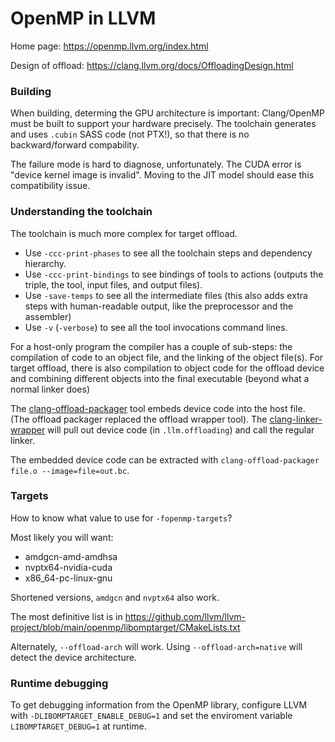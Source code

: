 # OpenMP in LLVM

Home page: https://openmp.llvm.org/index.html

Design of offload: https://clang.llvm.org/docs/OffloadingDesign.html

### Building

When building, determing the GPU architecture is important: Clang/OpenMP must be built to support your hardware precisely.
The toolchain generates and uses `.cubin` SASS code (not PTX!), so that there is no backward/forward compability.

The failure mode is hard to diagnose, unfortunately.  The CUDA error is "device kernel image is invalid".
Moving to the JIT model should ease this compatibility issue.

### Understanding the toolchain
The toolchain is much more complex for target offload.
* Use `-ccc-print-phases` to see all the toolchain steps and dependency hierarchy.
* Use `-ccc-print-bindings` to see bindings of tools to actions (outputs the triple, the tool, input files, and output files).
* Use `-save-temps` to see all the intermediate files (this also adds extra steps with human-readable output, like the preprocessor and the assembler)
* Use `-v` (`-verbose`) to see all the tool invocations command lines.

For a host-only program the compiler has a couple of sub-steps: the compilation of code to an object file, and the linking of the object file(s).
For target offload, there is also compilation to object code for the offload device and combining different objects into the final executable (beyond what a normal linker does)

The [clang-offload-packager](https://clang.llvm.org/docs/ClangOffloadPackager.html) tool embeds device code into the host file. (The offload packager replaced the offload wrapper tool).
The [clang-linker-wrapper](https://clang.llvm.org/docs/ClangLinkerWrapper.html) will pull out device code (in `.llm.offloading`) and call the regular linker.

The embedded device code can be extracted with `clang-offload-packager file.o --image=file=out.bc`.

### Targets
How to know what value to use for `-fopenmp-targets`?

Most likely you will want:

* amdgcn-amd-amdhsa
* nvptx64-nvidia-cuda
* x86_64-pc-linux-gnu

Shortened versions, `amdgcn` and `nvptx64` also work.
  

The most definitive list is in https://github.com/llvm/llvm-project/blob/main/openmp/libomptarget/CMakeLists.txt

Alternately, `--offload-arch` will work.  Using `--offload-arch=native` will detect the device architecture.

### Runtime debugging

To get debugging information from the OpenMP library, configure LLVM with `-DLIBOMPTARGET_ENABLE_DEBUG=1` and set the enviroment variable `LIBOMPTARGET_DEBUG=1` at runtime.
